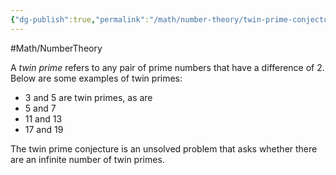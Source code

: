 ```yaml
---
{"dg-publish":true,"permalink":"/math/number-theory/twin-prime-conjecture/"}
---
```



#Math/NumberTheory 

A *twin prime* refers to any pair of prime numbers that have a difference of 2. Below are some examples of twin primes:
- 3 and 5 are twin primes, as are
- 5 and 7
- 11 and 13
- 17 and 19

The twin prime conjecture is an unsolved problem that asks whether there are an infinite number of twin primes.